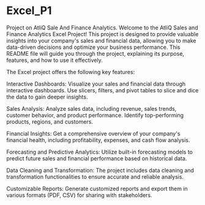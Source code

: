 # Excel_P1
Project on AtliQ Sale And Finance Analytics.
Welcome to the AtliQ Sales and Finance Analytics Excel Project! This project is designed to provide valuable insights into your company's sales and financial data, allowing you to make data-driven decisions and optimize your business performance. This README file will guide you through the project, explaining its purpose, features, and how to use it effectively.


The Excel project offers the following key features:

Interactive Dashboards: Visualize your sales and financial data through interactive dashboards. Use slicers, filters, and pivot tables to slice and dice the data to gain deeper insights.

Sales Analysis: Analyze sales data, including revenue, sales trends, customer behavior, and product performance. Identify top-performing products, regions, and customers.

Financial Insights: Get a comprehensive overview of your company's financial health, including profitability, expenses, and cash flow analysis.

Forecasting and Predictive Analytics: Utilize built-in forecasting models to predict future sales and financial performance based on historical data.

Data Cleaning and Transformation: The project includes data cleaning and transformation functionalities to ensure accurate and reliable analysis.

Customizable Reports: Generate customized reports and export them in various formats (PDF, CSV) for sharing with stakeholders.
